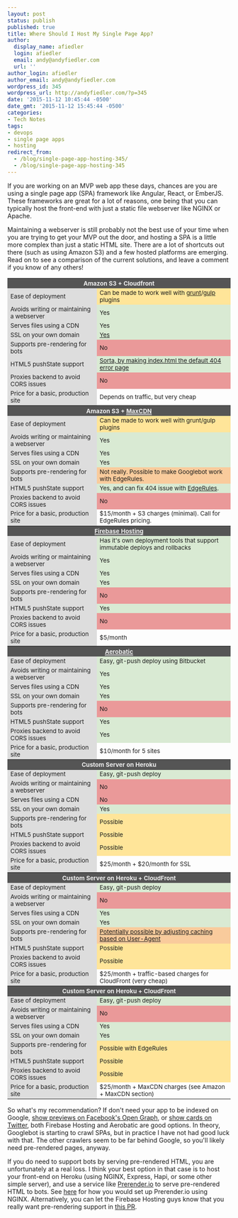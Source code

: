 ```yaml
---
layout: post
status: publish
published: true
title: Where Should I Host My Single Page App?
author:
  display_name: afiedler
  login: afiedler
  email: andy@andyfiedler.com
  url: ''
author_login: afiedler
author_email: andy@andyfiedler.com
wordpress_id: 345
wordpress_url: http://andyfiedler.com/?p=345
date: '2015-11-12 10:45:44 -0500'
date_gmt: '2015-11-12 15:45:44 -0500'
categories:
- Tech Notes
tags:
- devops
- single page apps
- hosting
redirect_from:
  - /blog/single-page-app-hosting-345/
  - /blog/single-page-app-hosting-345
---
```

If you are working on an MVP web app these days, chances are you are using a single page app (SPA) framework like Angular, React, or EmberJS. These frameworks are great for a lot of reasons, one being that you can typically host the front-end with just a static file webserver like NGINX or Apache.

Maintaining a webserver is still probably not the best use of your time when you are trying to get your MVP out the door, and hosting a SPA is a little more complex than just a static HTML site. There are a lot of shortcuts out there (such as using Amazon S3) and a few hosted platforms are emerging. Read on to see a comparison of the current solutions, and leave a comment if you know of any others!

<style>
<!--
  #hosts td,th {
    font-size: 10pt;
  }
  #hosts th {
    background-color: #555;
    color: #efefef;
  }
  #hosts th a {
    color: #efefef;
    border-bottom: 1px solid #efefef;
  }
  #hosts tr td:first-child {
    background-color: #ddd;
  }
  #hosts td.pain-low {
    background-color: #D9EAD3;
  }
  #hosts td.pain-medium {
    background-color: #FFE599;
  }
  #hosts td.pain-high {
    background-color: #F9CB9C;
  }
  #hosts td.pain-extreme {
    background-color: #EA9999;
  }
-->
</style>
<table id="hosts">
  <colgroup>
    <col span="1" style="width: 40%;">
    <col span="1" style="width: 60%;">
  </colgroup>
  <tbody>
    <!-- ### Amazon S3 + Cloudfront -->
    <tr>
      <th colspan="2">Amazon S3 + Cloudfront</th>
    </tr>
    <tr>
      <td>Ease of deployment</td>
      <td class="pain-medium">Can be made to work well with <a href="https://github.com/jpillora/grunt-aws" target="_blank">grunt</a>/<a href="https://www.npmjs.com/package/gulp-awspublish" target="_blank">gulp</a> plugins</td>
    </tr>
    <tr>
      <td>Avoids writing or maintaining a webserver</td>
      <td class="pain-low">Yes</td>
    </tr>
    <tr>
      <td>Serves files using a CDN</td>
      <td class="pain-low">Yes</td>
    </tr>
    <tr>
      <td>SSL on your own domain</td>
      <td class="pain-low"><a href="https://aws.amazon.com/cloudfront/custom-ssl-domains/" target="_blank">Yes</a></td>
    </tr>
    <tr>
      <td>Supports pre-rendering for bots</td>
      <td class="pain-extreme">No</td>
    </tr>
    <tr>
      <td>HTML5 pushState support</td>
      <td class="pain-low"><a href="http://blog.boushley.net/2015/10/29/html5-deep-link-on-amazon-s3/" target="_blank">Sorta, by making index.html the default 404 error page</a></td>
    </tr>
    <tr>
      <td>Proxies backend to avoid CORS issues</td>
      <td class="pain-extreme">No</td>
    </tr>
    <tr>
      <td>Price for a basic, production site</td>
      <td>Depends on traffic, but very cheap</td>
    </tr>
    <!-- ### Amazon S3 + MaxCDN -->
    <tr>
      <th colspan="2">Amazon S3 + <a href="https://www.maxcdn.com/" target="_blank">MaxCDN</a></th>
    </tr>
    <tr>
      <td>Ease of deployment</td>
      <td class="pain-medium">Can be made to work well with grunt/gulp plugins</td>
    </tr>
    <tr>
      <td>Avoids writing or maintaining a webserver</td>
      <td class="pain-low">Yes</td>
    </tr>
    <tr>
      <td>Serves files using a CDN</td>
      <td class="pain-low">Yes</td>
    </tr>
    <tr>
      <td>SSL on your own domain</td>
      <td class="pain-low">Yes</td>
    </tr>
    <tr>
      <td>Supports pre-rendering for bots</td>
      <td class="pain-high">Not really. Possible to make Googlebot work with EdgeRules.</td>
    </tr>
    <tr>
      <td>HTML5 pushState support</td>
      <td class="pain-low">Yes, and can fix 404 issue with <a href="https://www.maxcdn.com/features/rules/" target="_blank">EdgeRules</a>.</td>
    </tr>
    <tr>
      <td>Proxies backend to avoid CORS issues</td>
      <td class="pain-extreme">No</td>
    </tr>
    <tr>
      <td>Price for a basic, production site</td>
      <td>$15/month + S3 charges (minimal). Call for EdgeRules pricing.</td>
    </tr>
    <!-- ### Firebase Hosting -->
    <tr>
      <th colspan="2"><a href="https://www.firebase.com/hosting.html" target="_blank">Firebase Hosting</a></th>
    </tr>
    <tr>
      <td>Ease of deployment</td>
      <td class="pain-low">Has it's own deployment tools that support immutable deploys and rollbacks</td>
    </tr>
    <tr>
      <td>Avoids writing or maintaining a webserver</td>
      <td class="pain-low">Yes</td>
    </tr>
    <tr>
      <td>Serves files using a CDN</td>
      <td class="pain-low">Yes</td>
    </tr>
    <tr>
      <td>SSL on your own domain</td>
      <td class="pain-low">Yes</td>
    </tr>
    <tr>
      <td>Supports pre-rendering for bots</td>
      <td class="pain-extreme">No</td>
    </tr>
    <tr>
      <td>HTML5 pushState support</td>
      <td class="pain-low">Yes</td>
    </tr>
    <tr>
      <td>Proxies backend to avoid CORS issues</td>
      <td class="pain-extreme">No</td>
    </tr>
    <tr>
      <td>Price for a basic, production site</td>
      <td>$5/month</td>
    </tr>
    <!-- ### Aerobatic -->
    <tr>
      <th colspan="2"><a href="http://www.aerobatic.com/" target="_blank">Aerobatic</a></th>
    </tr>
    <tr>
      <td>Ease of deployment</td>
      <td class="pain-low">Easy, git-push deploy using Bitbucket</td>
    </tr>
    <tr>
      <td>Avoids writing or maintaining a webserver</td>
      <td class="pain-low">Yes</td>
    </tr>
    <tr>
      <td>Serves files using a CDN</td>
      <td class="pain-low">Yes</td>
    </tr>
    <tr>
      <td>SSL on your own domain</td>
      <td class="pain-low">Yes</td>
    </tr>
    <tr>
      <td>Supports pre-rendering for bots</td>
      <td class="pain-extreme">No</td>
    </tr>
    <tr>
      <td>HTML5 pushState support</td>
      <td class="pain-low">Yes</td>
    </tr>
    <tr>
      <td>Proxies backend to avoid CORS issues</td>
      <td class="pain-low">Yes</td>
    </tr>
    <tr>
      <td>Price for a basic, production site</td>
      <td>$10/month for 5 sites</td>
    </tr>
    <!-- ### Custom Server on Heroku -->
    <tr>
      <th colspan="2">Custom Server on Heroku</th>
    </tr>
    <tr>
      <td>Ease of deployment</td>
      <td class="pain-low">Easy, git-push deploy</td>
    </tr>
    <tr>
      <td>Avoids writing or maintaining a webserver</td>
      <td class="pain-extreme">No</td>
    </tr>
    <tr>
      <td>Serves files using a CDN</td>
      <td class="pain-extreme">No</td>
    </tr>
    <tr>
      <td>SSL on your own domain</td>
      <td class="pain-low">Yes</td>
    </tr>
    <tr>
      <td>Supports pre-rendering for bots</td>
      <td class="pain-medium">Possible</td>
    </tr>
    <tr>
      <td>HTML5 pushState support</td>
      <td class="pain-medium">Possible</td>
    </tr>
    <tr>
      <td>Proxies backend to avoid CORS issues</td>
      <td class="pain-medium">Possible</td>
    </tr>
    <tr>
      <td>Price for a basic, production site</td>
      <td>$25/month + $20/month for SSL</td>
    </tr>
    <!-- ### Custom Server on Heroku + CloudFront -->
    <tr>
      <th colspan="2">Custom Server on Heroku + CloudFront</th>
    </tr>
    <tr>
      <td>Ease of deployment</td>
      <td class="pain-low">Easy, git-push deploy</td>
    </tr>
    <tr>
      <td>Avoids writing or maintaining a webserver</td>
      <td class="pain-extreme">No</td>
    </tr>
    <tr>
      <td>Serves files using a CDN</td>
      <td class="pain-low">Yes</td>
    </tr>
    <tr>
      <td>SSL on your own domain</td>
      <td class="pain-low">Yes</td>
    </tr>
    <tr>
      <td>Supports pre-rendering for bots</td>
      <td class="pain-high"><a href="http://docs.aws.amazon.com/AmazonCloudFront/latest/DeveloperGuide/header-caching.html" target="_blank">Potentially possible by adjusting caching based on User-Agent</a></td>
    </tr>
    <tr>
      <td>HTML5 pushState support</td>
      <td class="pain-medium">Possible</td>
    </tr>
    <tr>
      <td>Proxies backend to avoid CORS issues</td>
      <td class="pain-medium">Possible</td>
    </tr>
    <tr>
      <td>Price for a basic, production site</td>
      <td>$25/month + traffic-based charges for CloudFront (very cheap)</td>
    </tr>
    <!-- ### Custom Server on Heroku + MaxCDN -->
    <tr>
      <th colspan="2">Custom Server on Heroku + CloudFront</th>
    </tr>
    <tr>
      <td>Ease of deployment</td>
      <td class="pain-low">Easy, git-push deploy</td>
    </tr>
    <tr>
      <td>Avoids writing or maintaining a webserver</td>
      <td class="pain-extreme">No</td>
    </tr>
    <tr>
      <td>Serves files using a CDN</td>
      <td class="pain-low">Yes</td>
    </tr>
    <tr>
      <td>SSL on your own domain</td>
      <td class="pain-low">Yes</td>
    </tr>
    <tr>
      <td>Supports pre-rendering for bots</td>
      <td class="pain-medium">Possible with EdgeRules</td>
    </tr>
    <tr>
      <td>HTML5 pushState support</td>
      <td class="pain-medium">Possible</td>
    </tr>
    <tr>
      <td>Proxies backend to avoid CORS issues</td>
      <td class="pain-medium">Possible</td>
    </tr>
    <tr>
      <td>Price for a basic, production site</td>
      <td>$25/month + MaxCDN charges (see Amazon + MaxCDN section)</td>
    </tr>
  </tbody>
</table>

So what's my recommendation? If don't need your app to be indexed on Google, <a href="https://developers.facebook.com/tools/debug/" target="_blank">show previews on Facebook's Open Graph</a>, or <a href="https://dev.twitter.com/cards/getting-started" target="_blank">show cards on Twitter</a>, both Firebase Hosting and Aerobatic are good options. In theory, Googlebot is starting to crawl SPAs, but in practice I have not had good luck with that. The other crawlers seem to be far behind Google, so you'll likely need pre-rendered pages, anyway.

If you do need to support bots by serving pre-rendered HTML, you are unfortunately at a real loss. I think your best option in that case is to host your front-end on Heroku (using NGINX, Express, Hapi, or some other simple server), and use a service like <a href="https://prerender.io/" target="_blank">Prerender.io</a> to serve pre-rendered HTML to bots. See <a href="https://gist.github.com/thoop/8165802" target="_blank">here</a> for how you would set up Prerender.io using NGINX. Alternatively, you can let the Firebase Hosting guys know that you really want pre-rendering support in <a href="https://github.com/firebase/firebase-tools/issues/33" target="_blank">this PR</a>.
